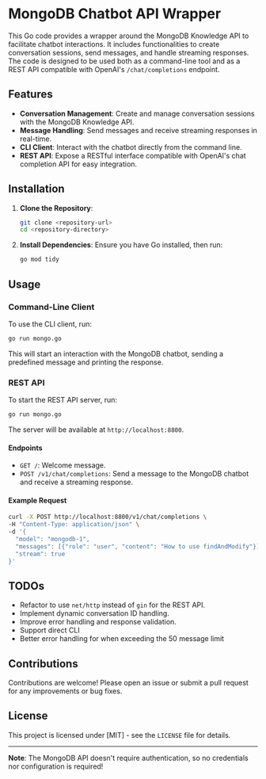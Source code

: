 # MongoDB Chatbot API Wrapper

This Go code provides a wrapper around the MongoDB Knowledge API to facilitate chatbot interactions. It includes functionalities to create conversation sessions, send messages, and handle streaming responses. The code is designed to be used both as a command-line tool and as a REST API compatible with OpenAI's `/chat/completions` endpoint.

## Features

- **Conversation Management**: Create and manage conversation sessions with the MongoDB Knowledge API.
- **Message Handling**: Send messages and receive streaming responses in real-time.
- **CLI Client**: Interact with the chatbot directly from the command line.
- **REST API**: Expose a RESTful interface compatible with OpenAI's chat completion API for easy integration.

## Installation

1. **Clone the Repository**:
   ```sh
   git clone <repository-url>
   cd <repository-directory>
   ```

2. **Install Dependencies**:
   Ensure you have Go installed, then run:
   ```sh
   go mod tidy
   ```

## Usage

### Command-Line Client

To use the CLI client, run:
```sh
go run mongo.go
```
This will start an interaction with the MongoDB chatbot, sending a predefined message and printing the response.

### REST API

To start the REST API server, run:
```sh
go run mongo.go
```
The server will be available at `http://localhost:8800`.

#### Endpoints

- `GET /`: Welcome message.
- `POST /v1/chat/completions`: Send a message to the MongoDB chatbot and receive a streaming response.

#### Example Request

```sh
curl -X POST http://localhost:8800/v1/chat/completions \
-H "Content-Type: application/json" \
-d '{
  "model": "mongodb-1",
  "messages": [{"role": "user", "content": "How to use findAndModify"}],
  "stream": true
}'
```
## TODOs

- Refactor to use `net/http` instead of `gin` for the REST API.
- Implement dynamic conversation ID handling.
- Improve error handling and response validation.
- Support direct CLI
- Better error handling for when exceeding the 50 message limit

## Contributions

Contributions are welcome! Please open an issue or submit a pull request for any improvements or bug fixes.

## License

This project is licensed under [MIT] - see the `LICENSE` file for details.

---

**Note**: The MongoDB API doesn't require authentication, so no credentials nor configuration is required!

